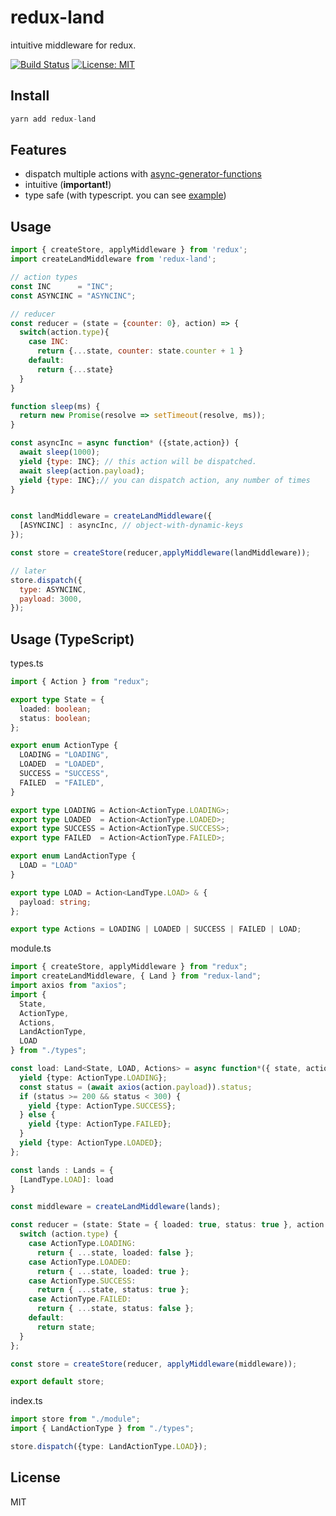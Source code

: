 redux-land
=============

intuitive middleware for redux.  

[![Build Status](https://travis-ci.org/KoyamaSohei/redux-land.svg?branch=master)](https://travis-ci.org/KoyamaSohei/redux-land) 
[![License: MIT](https://img.shields.io/badge/License-MIT-blue.svg)](https://opensource.org/licenses/MIT)

## Install

```js
yarn add redux-land
```

## Features

- dispatch multiple actions with [async-generator-functions](https://github.com/tc39/proposal-async-iteration)
- intuitive (**important!**)
- type safe (with typescript. you can see [example](https://github.com/KoyamaSohei/redux-land-example))

## Usage

```js
import { createStore, applyMiddleware } from 'redux';
import createLandMiddleware from 'redux-land';

// action types 
const INC      = "INC";
const ASYNCINC = "ASYNCINC";

// reducer
const reducer = (state = {counter: 0}, action) => {
  switch(action.type){
    case INC:
      return {...state, counter: state.counter + 1 }
    default:
      return {...state}
  }
}

function sleep(ms) {
  return new Promise(resolve => setTimeout(resolve, ms));
}

const asyncInc = async function* ({state,action}) {
  await sleep(1000);
  yield {type: INC}; // this action will be dispatched.
  await sleep(action.payload);
  yield {type: INC};// you can dispatch action, any number of times
}


const landMiddleware = createLandMiddleware({
  [ASYNCINC] : asyncInc, // object-with-dynamic-keys
});

const store = createStore(reducer,applyMiddleware(landMiddleware));

// later
store.dispatch({
  type: ASYNCINC,
  payload: 3000,
});

```

## Usage (TypeScript)

types.ts
```ts
import { Action } from "redux";

export type State = {
  loaded: boolean;
  status: boolean;
};

export enum ActionType {
  LOADING = "LOADING",
  LOADED  = "LOADED",
  SUCCESS = "SUCCESS",
  FAILED  = "FAILED",
}

export type LOADING = Action<ActionType.LOADING>;
export type LOADED  = Action<ActionType.LOADED>;
export type SUCCESS = Action<ActionType.SUCCESS>;
export type FAILED  = Action<ActionType.FAILED>;

export enum LandActionType {
  LOAD = "LOAD"
}

export type LOAD = Action<LandType.LOAD> & {
  payload: string;
};

export type Actions = LOADING | LOADED | SUCCESS | FAILED | LOAD;
```

module.ts

```ts
import { createStore, applyMiddleware } from "redux";
import createLandMiddleware, { Land } from "redux-land";
import axios from "axios";
import {
  State,
  ActionType,
  Actions,
  LandActionType,
  LOAD
} from "./types";

const load: Land<State, LOAD, Actions> = async function*({ state, action }) {
  yield {type: ActionType.LOADING};
  const status = (await axios(action.payload)).status;
  if (status >= 200 && status < 300) {
    yield {type: ActionType.SUCCESS};
  } else {
    yield {type: ActionType.FAILED};
  }
  yield {type: ActionType.LOADED};
};

const lands : Lands = {
  [LandType.LOAD]: load
}

const middleware = createLandMiddleware(lands);

const reducer = (state: State = { loaded: true, status: true }, action: Actions) => {
  switch (action.type) {
    case ActionType.LOADING:
      return { ...state, loaded: false };
    case ActionType.LOADED:
      return { ...state, loaded: true };
    case ActionType.SUCCESS:
      return { ...state, status: true };
    case ActionType.FAILED:
      return { ...state, status: false };
    default:
      return state;
  }
};

const store = createStore(reducer, applyMiddleware(middleware));

export default store;
```

index.ts
```ts
import store from "./module";
import { LandActionType } from "./types";

store.dispatch({type: LandActionType.LOAD});
```

## License

MIT